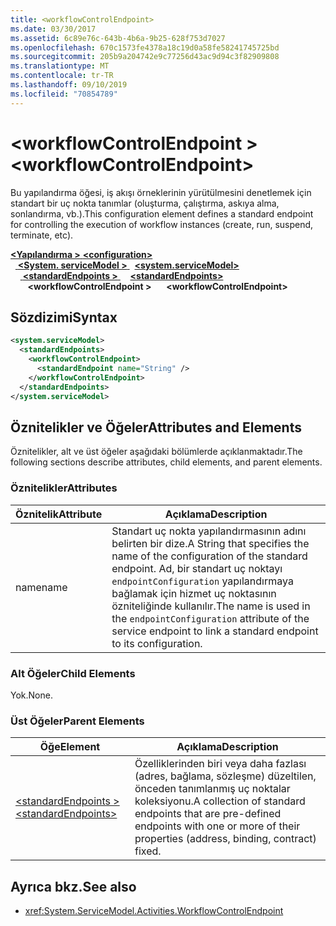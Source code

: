 ```yaml
---
title: <workflowControlEndpoint>
ms.date: 03/30/2017
ms.assetid: 6c89e76c-643b-4b6a-9b25-628f753d7027
ms.openlocfilehash: 670c1573fe4378a18c19d0a58fe58241745725bd
ms.sourcegitcommit: 205b9a204742e9c77256d43ac9d94c3f82909808
ms.translationtype: MT
ms.contentlocale: tr-TR
ms.lasthandoff: 09/10/2019
ms.locfileid: "70854789"
---
```

# <a name="workflowcontrolendpoint"></a><span data-ttu-id="cc40e-101">\<workflowControlEndpoint ></span><span class="sxs-lookup"><span data-stu-id="cc40e-101">\<workflowControlEndpoint></span></span>
<span data-ttu-id="cc40e-102">Bu yapılandırma öğesi, iş akışı örneklerinin yürütülmesini denetlemek için standart bir uç nokta tanımlar (oluşturma, çalıştırma, askıya alma, sonlandırma, vb.).</span><span class="sxs-lookup"><span data-stu-id="cc40e-102">This configuration element defines a standard endpoint for controlling the execution of workflow instances (create, run, suspend, terminate, etc).</span></span>  
  
<span data-ttu-id="cc40e-103">[ **\<Yapılandırma >** ](../configuration-element.md)</span><span class="sxs-lookup"><span data-stu-id="cc40e-103">[**\<configuration>**](../configuration-element.md)</span></span>\
<span data-ttu-id="cc40e-104">&nbsp;&nbsp;[ **\<System. serviceModel >** ](system-servicemodel.md)</span><span class="sxs-lookup"><span data-stu-id="cc40e-104">&nbsp;&nbsp;[**\<system.serviceModel>**](system-servicemodel.md)</span></span>\
<span data-ttu-id="cc40e-105">&nbsp;&nbsp;&nbsp;&nbsp;[ **\<standardEndpoints >** ](standardendpoints.md)</span><span class="sxs-lookup"><span data-stu-id="cc40e-105">&nbsp;&nbsp;&nbsp;&nbsp;[**\<standardEndpoints>**](standardendpoints.md)</span></span>\
<span data-ttu-id="cc40e-106">&nbsp;&nbsp;&nbsp;&nbsp;&nbsp;&nbsp; **\<workflowControlEndpoint >**</span><span class="sxs-lookup"><span data-stu-id="cc40e-106">&nbsp;&nbsp;&nbsp;&nbsp;&nbsp;&nbsp;**\<workflowControlEndpoint>**</span></span>  
  
## <a name="syntax"></a><span data-ttu-id="cc40e-107">Sözdizimi</span><span class="sxs-lookup"><span data-stu-id="cc40e-107">Syntax</span></span>  
  
```xml  
<system.serviceModel>
  <standardEndpoints>
    <workflowControlEndpoint>
      <standardEndpoint name="String" />
    </workflowControlEndpoint>
  </standardEndpoints>
</system.serviceModel>
```  
  
## <a name="attributes-and-elements"></a><span data-ttu-id="cc40e-108">Öznitelikler ve Öğeler</span><span class="sxs-lookup"><span data-stu-id="cc40e-108">Attributes and Elements</span></span>  
 <span data-ttu-id="cc40e-109">Öznitelikler, alt ve üst öğeler aşağıdaki bölümlerde açıklanmaktadır.</span><span class="sxs-lookup"><span data-stu-id="cc40e-109">The following sections describe attributes, child elements, and parent elements.</span></span>  
  
### <a name="attributes"></a><span data-ttu-id="cc40e-110">Öznitelikler</span><span class="sxs-lookup"><span data-stu-id="cc40e-110">Attributes</span></span>  
  
|<span data-ttu-id="cc40e-111">Öznitelik</span><span class="sxs-lookup"><span data-stu-id="cc40e-111">Attribute</span></span>|<span data-ttu-id="cc40e-112">Açıklama</span><span class="sxs-lookup"><span data-stu-id="cc40e-112">Description</span></span>|  
|---------------|-----------------|  
|<span data-ttu-id="cc40e-113">name</span><span class="sxs-lookup"><span data-stu-id="cc40e-113">name</span></span>|<span data-ttu-id="cc40e-114">Standart uç nokta yapılandırmasının adını belirten bir dize.</span><span class="sxs-lookup"><span data-stu-id="cc40e-114">A String that specifies the name of the configuration of the standard endpoint.</span></span> <span data-ttu-id="cc40e-115">Ad, bir standart uç noktayı `endpointConfiguration` yapılandırmaya bağlamak için hizmet uç noktasının özniteliğinde kullanılır.</span><span class="sxs-lookup"><span data-stu-id="cc40e-115">The name is used in the `endpointConfiguration` attribute of the service endpoint to link a standard endpoint to its configuration.</span></span>|  
  
### <a name="child-elements"></a><span data-ttu-id="cc40e-116">Alt Öğeler</span><span class="sxs-lookup"><span data-stu-id="cc40e-116">Child Elements</span></span>  
 <span data-ttu-id="cc40e-117">Yok.</span><span class="sxs-lookup"><span data-stu-id="cc40e-117">None.</span></span>  
  
### <a name="parent-elements"></a><span data-ttu-id="cc40e-118">Üst Öğeler</span><span class="sxs-lookup"><span data-stu-id="cc40e-118">Parent Elements</span></span>  
  
|<span data-ttu-id="cc40e-119">Öğe</span><span class="sxs-lookup"><span data-stu-id="cc40e-119">Element</span></span>|<span data-ttu-id="cc40e-120">Açıklama</span><span class="sxs-lookup"><span data-stu-id="cc40e-120">Description</span></span>|  
|-------------|-----------------|  
|[<span data-ttu-id="cc40e-121">\<standardEndpoints ></span><span class="sxs-lookup"><span data-stu-id="cc40e-121">\<standardEndpoints></span></span>](standardendpoints.md)|<span data-ttu-id="cc40e-122">Özelliklerinden biri veya daha fazlası (adres, bağlama, sözleşme) düzeltilen, önceden tanımlanmış uç noktalar koleksiyonu.</span><span class="sxs-lookup"><span data-stu-id="cc40e-122">A collection of standard endpoints that are pre-defined endpoints with one or more of their properties (address, binding, contract) fixed.</span></span>|  
  
## <a name="see-also"></a><span data-ttu-id="cc40e-123">Ayrıca bkz.</span><span class="sxs-lookup"><span data-stu-id="cc40e-123">See also</span></span>

- <xref:System.ServiceModel.Activities.WorkflowControlEndpoint>
